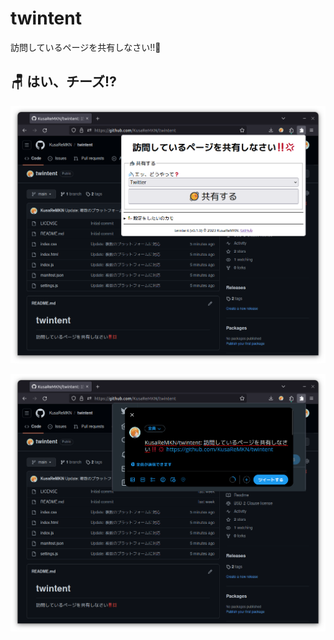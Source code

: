 # twintent
訪問しているページを共有しなさい‼️💢

## 🪑 はい、チーズ⁉️

![](./images/image01.png)

![](./images/image02.png)
